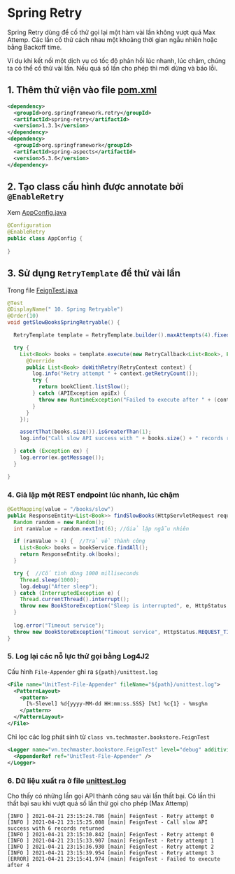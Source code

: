 # Spring Retry

Spring Retry dùng để cố thử gọi lại một hàm vài lần không vượt quá Max Attemp. Các lần cố thử cách nhau một khoảng thời gian ngẫu nhiên hoặc bằng Backoff time.

Ví dụ khi kết nối một dịch vụ có tốc độ phản hồi lúc nhanh, lúc chậm, chúng ta có thể cố thử vài lần. Nếu quá số lần cho phép thì mới dừng và báo lỗi.


## 1. Thêm thử viện vào file [pom.xml](pom.xml)

```xml
<dependency>
  <groupId>org.springframework.retry</groupId>
  <artifactId>spring-retry</artifactId>
  <version>1.3.1</version>
</dependency>
<dependency>
  <groupId>org.springframework</groupId>
  <artifactId>spring-aspects</artifactId>
  <version>5.3.6</version>
</dependency>
```

## 2. Tạo class cấu hình được annotate bởi ```@EnableRetry```
Xem [AppConfig.java](src/main/java/vn/techmaster/bookstore/config/AppConfig.java)
```java
@Configuration
@EnableRetry
public class AppConfig {
  
}
```

## 3. Sử dụng  ```RetryTemplate``` để thử vài lần
Trong file [FeignTest.java](src/test/java/vn/techmaster/bookstore/FeignTest.java)

```java
@Test
@DisplayName(" 10. Spring Retryable")
@Order(10)
void getSlowBooksSpringRetryable() {

  RetryTemplate template = RetryTemplate.builder().maxAttempts(4).fixedBackoff(1000).build();

  try {
    List<Book> books = template.execute(new RetryCallback<List<Book>, Exception>() {
      @Override
      public List<Book> doWithRetry(RetryContext context) {
        log.info("Retry attempt " + context.getRetryCount());
        try {
          return bookClient.listSlow();
        } catch (APIException apiEx) {
          throw new RuntimeException("Failed to execute after " + (context.getRetryCount() + 1));
        }
      }
    });

    assertThat(books.size()).isGreaterThan(1);
    log.info("Call slow API success with " + books.size() + " records returned");

  } catch (Exception ex) {			
    log.error(ex.getMessage());
  }

}
```

### 4. Giả lập một REST endpoint lúc nhanh, lúc chậm

```java
@GetMapping(value = "/books/slow")
public ResponseEntity<List<Book>> findSlowBooks(HttpServletRequest request){
  Random random = new Random();
  int ranValue = random.nextInt(6); //Giả lập ngẫu nhiên

  if (ranValue > 4) {  //Trả về thành công
    List<Book> books = bookService.findAll();
    return ResponseEntity.ok(books);
  }

  try {  //Cố tình dừng 1000 milliseconds
    Thread.sleep(1000);
    log.debug("After sleep");
  } catch (InterruptedException e) {
    Thread.currentThread().interrupt();  
    throw new BookStoreException("Sleep is interrupted", e, HttpStatus.REQUEST_TIMEOUT);
  }
  
  log.error("Timeout service");
  throw new BookStoreException("Timeout service", HttpStatus.REQUEST_TIMEOUT); //Sau đó ném ngoại lệ timeout
}
```

### 5. Log lại các nỗ lực thử gọi bằng Log4J2

Cấu hình ```File-Appender``` ghi ra ```${path}/unittest.log```
```xml
<File name="UnitTest-File-Appender" fileName="${path}/unittest.log">
  <PatternLayout>
    <pattern>
      [%-5level] %d{yyyy-MM-dd HH:mm:ss.SSS} [%t] %c{1} - %msg%n
    </pattern>
  </PatternLayout>
</File>
```

Chỉ lọc các log phát sinh từ ```class vn.techmaster.bookstore.FeignTest```
```xml
<Logger name="vn.techmaster.bookstore.FeignTest" level="debug" additivity="false">
  <AppenderRef ref="UnitTest-File-Appender" />
</Logger>
```

### 6. Dữ liệu xuất ra ở file [unittest.log](logs/unittest.log)
Cho thấy có những lần gọi API thành công sau vài lần thất bại. Có lần thì thất bại sau khi vượt quá số lần thử gọi cho phép (Max Attemp)
```
[INFO ] 2021-04-21 23:15:24.786 [main] FeignTest - Retry attempt 0
[INFO ] 2021-04-21 23:15:25.008 [main] FeignTest - Call slow API success with 6 records returned
[INFO ] 2021-04-21 23:15:30.842 [main] FeignTest - Retry attempt 0
[INFO ] 2021-04-21 23:15:33.907 [main] FeignTest - Retry attempt 1
[INFO ] 2021-04-21 23:15:36.930 [main] FeignTest - Retry attempt 2
[INFO ] 2021-04-21 23:15:39.954 [main] FeignTest - Retry attempt 3
[ERROR] 2021-04-21 23:15:41.974 [main] FeignTest - Failed to execute after 4
```